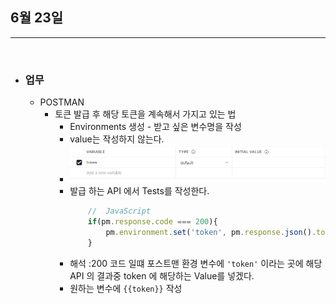 ## 6월 23일


***

<br>

* ### 업무
  * POSTMAN 
    * 토큰 발급 후 해당 토큰을 계속해서 가지고 있는 법
      * Environments 생성 - 받고 싶은 변수명을 작성
      * value는 작성하지 않는다.
      * ![img.png](PostMan_1.png)
      * 발급 하는 API 에서 Tests를 작성한다.
        ```javascript
            //  JavaScript
            if(pm.response.code === 200){
                pm.environment.set('token', pm.response.json().token)
            }
        ```
      * 해석 :200 코드 일떄 포스트맨 환경 변수에 `'token'` 이라는 곳에 해당 API 의 결과중 token 에 해당하는 Value를 넣겠다.
      * 원하는 변수에 `{{token}}` 작성